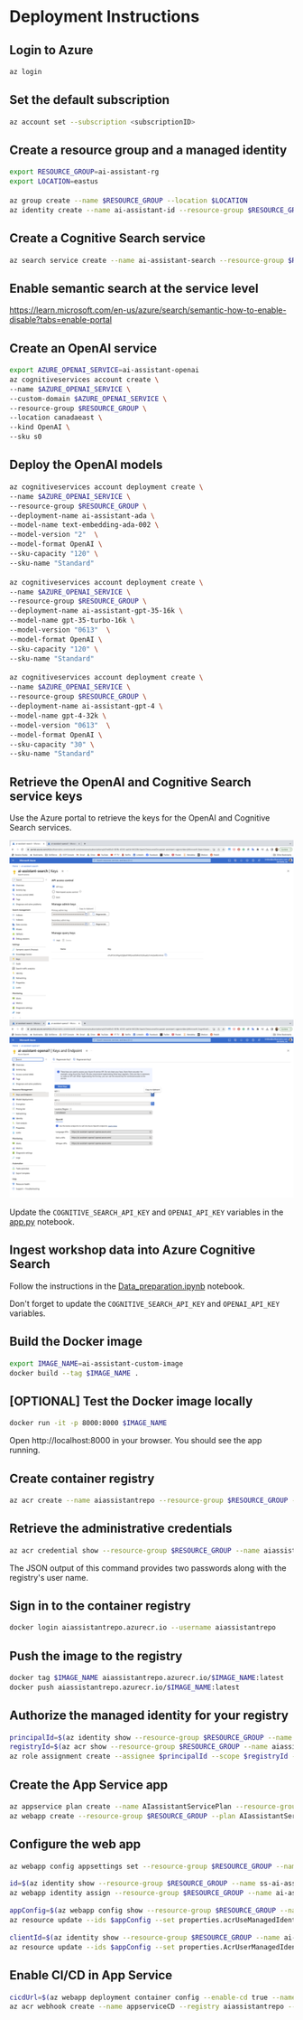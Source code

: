# Deployment Instructions

## Login to Azure
```bash
az login
```

## Set the default subscription
```bash
az account set --subscription <subscriptionID>
```

## Create a resource group and a managed identity
```bash
export RESOURCE_GROUP=ai-assistant-rg
export LOCATION=eastus

az group create --name $RESOURCE_GROUP --location $LOCATION
az identity create --name ai-assistant-id --resource-group $RESOURCE_GROUP
```

## Create a Cognitive Search service
```bash
az search service create --name ai-assistant-search --resource-group $RESOURCE_GROUP --sku Standard --location $LOCATION
```

## Enable semantic search at the service level
https://learn.microsoft.com/en-us/azure/search/semantic-how-to-enable-disable?tabs=enable-portal

## Create an OpenAI service
```bash
export AZURE_OPENAI_SERVICE=ai-assistant-openai
az cognitiveservices account create \
--name $AZURE_OPENAI_SERVICE \
--custom-domain $AZURE_OPENAI_SERVICE \
--resource-group $RESOURCE_GROUP \
--location canadaeast \
--kind OpenAI \
--sku s0 
```

## Deploy the OpenAI models
```bash
az cognitiveservices account deployment create \
--name $AZURE_OPENAI_SERVICE \
--resource-group $RESOURCE_GROUP \
--deployment-name ai-assistant-ada \
--model-name text-embedding-ada-002 \
--model-version "2"  \
--model-format OpenAI \
--sku-capacity "120" \
--sku-name "Standard"

az cognitiveservices account deployment create \
--name $AZURE_OPENAI_SERVICE \
--resource-group $RESOURCE_GROUP \
--deployment-name ai-assistant-gpt-35-16k \
--model-name gpt-35-turbo-16k \
--model-version "0613"  \
--model-format OpenAI \
--sku-capacity "120" \
--sku-name "Standard"

az cognitiveservices account deployment create \
--name $AZURE_OPENAI_SERVICE \
--resource-group $RESOURCE_GROUP \
--deployment-name ai-assistant-gpt-4 \
--model-name gpt-4-32k \
--model-version "0613"  \
--model-format OpenAI \
--sku-capacity "30" \
--sku-name "Standard"
```
## Retrieve the OpenAI and Cognitive Search service keys
Use the Azure portal to retrieve the keys for the OpenAI and Cognitive Search services.


![Search Key](images/search_key.png?raw=true "Search Key")
![OpenAI Key](images/openai_key.png?raw=true "OpenAI Key")


Update the `COGNITIVE_SEARCH_API_KEY` and `OPENAI_API_KEY` variables in the [app.py](backend/app.py) notebook.


## Ingest workshop data into Azure Cognitive Search
Follow the instructions in the [Data_preparation.ipynb](notebooks/Data_preparation.ipynb) notebook.


Don't forget to update the `COGNITIVE_SEARCH_API_KEY` and `OPENAI_API_KEY` variables.

## Build the Docker image
```bash
export IMAGE_NAME=ai-assistant-custom-image
docker build --tag $IMAGE_NAME .
```

## [OPTIONAL] Test the Docker image locally
```bash
docker run -it -p 8000:8000 $IMAGE_NAME
```
Open http://localhost:8000 in your browser. You should see the app running.

## Create container registry
```bash
az acr create --name aiassistantrepo --resource-group $RESOURCE_GROUP --sku Basic --admin-enabled true
```

## Retrieve the administrative credentials
```bash
az acr credential show --resource-group $RESOURCE_GROUP --name aiassistantrepo
```
The JSON output of this command provides two passwords along with the registry's user name.

## Sign in to the container registry
```bash
docker login aiassistantrepo.azurecr.io --username aiassistantrepo
```

## Push the image to the registry
```bash
docker tag $IMAGE_NAME aiassistantrepo.azurecr.io/$IMAGE_NAME:latest
docker push aiassistantrepo.azurecr.io/$IMAGE_NAME:latest
```

## Authorize the managed identity for your registry
```bash
principalId=$(az identity show --resource-group $RESOURCE_GROUP --name ss-ai-assistant-id --query principalId --output tsv)
registryId=$(az acr show --resource-group $RESOURCE_GROUP --name aiassistantrepo --query id --output tsv)
az role assignment create --assignee $principalId --scope $registryId --role "AcrPull"
```

## Create the App Service app
```bash
az appservice plan create --name AIassistantServicePlan --resource-group $RESOURCE_GROUP --is-linux
az webapp create --resource-group $RESOURCE_GROUP --plan AIassistantServicePlan --name ai-assistant-app --deployment-container-image-name aiassistantrepo.azurecr.io/$IMAGE_NAME:latest
```

## Configure the web app
```bash
az webapp config appsettings set --resource-group $RESOURCE_GROUP --name ai-assistant-app --settings WEBSITES_PORT=8000
```

```bash
id=$(az identity show --resource-group $RESOURCE_GROUP --name ss-ai-assistant-id --query id --output tsv)
az webapp identity assign --resource-group $RESOURCE_GROUP --name ai-assistant-app --identities $id
```

```bash
appConfig=$(az webapp config show --resource-group $RESOURCE_GROUP --name ai-assistant-app --query id --output tsv)
az resource update --ids $appConfig --set properties.acrUseManagedIdentityCreds=True
```

```bash
clientId=$(az identity show --resource-group $RESOURCE_GROUP --name ai-assistant-id --query clientId --output tsv)
az resource update --ids $appConfig --set properties.AcrUserManagedIdentityID=$clientId
```

## Enable CI/CD in App Service
```bash
cicdUrl=$(az webapp deployment container config --enable-cd true --name ai-assistant-app --resource-group $RESOURCE_GROUP --query CI_CD_URL --output tsv)
az acr webhook create --name appserviceCD --registry aiassistantrepo --uri $cicdUrl --actions push --scope $IMAGE_NAME:latest
```
